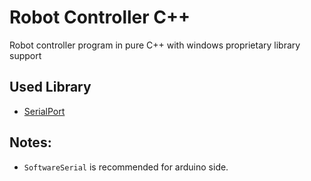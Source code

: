 # Robot Controller C++
Robot controller program in pure C++ with windows proprietary library support

## Used Library
* [SerialPort](https://github.com/manashmndl/SerialPort)


## Notes:
* `SoftwareSerial` is recommended for arduino side.




